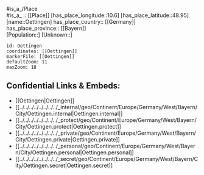 ﻿---
location: [48.95,10.6] 
mapzoom: [7,12] 
mapmarker: city 
type: City
tags:
- geo/City


SpocWebEntityId: 33068
isDeleted: false
confidential: public

---
#is_a_/Place  
#is_a_ :: [[Place]] 
[has_place_longitude::10.6] 
[has_place_latitude::48.95] 
[name::Oettingen] 
has_place_country:: [[Germany]]  
has_place_province:: [[Bayern]]  
[Population::] 
[Unknown::] 


```leaflet
id: Oettingen
coordinates: [[Oettingen]] 
markerFile: [[Oettingen]] 
defaultZoom: 11 
maxZoom: 18
```


## Confidential Links & Embeds: 
- [[Oettingen|Oettingen]]  
- [[../../../../../../../../_internal/geo/Continent/Europe/Germany/West/Bayern/City/Oettingen.internal|Oettingen.internal]] 
- [[../../../../../../../../_protect/geo/Continent/Europe/Germany/West/Bayern/City/Oettingen.protect|Oettingen.protect]] 
- [[../../../../../../../../_private/geo/Continent/Europe/Germany/West/Bayern/City/Oettingen.private|Oettingen.private]] 
- [[../../../../../../../../_personal/geo/Continent/Europe/Germany/West/Bayern/City/Oettingen.personal|Oettingen.personal]] 
- [[../../../../../../../../_secret/geo/Continent/Europe/Germany/West/Bayern/City/Oettingen.secret|Oettingen.secret]] 
